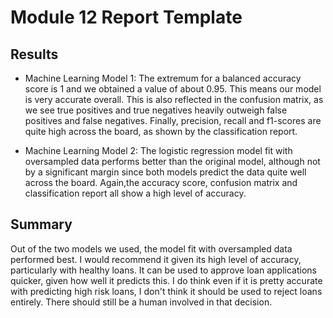 # Module 12 Report Template

## Results
* Machine Learning Model 1:
The extremum for a balanced accuracy score is 1 and we obtained a value of about 0.95. This means our model is very accurate overall. This is also reflected in the confusion matrix, as we see true positives and true negatives heavily outweigh false positives and false negatives. Finally, precision, recall and f1-scores are quite high across the board, as shown by the classification report.

* Machine Learning Model 2:
The logistic regression model fit with oversampled data performs better than the original model, although not by a significant margin since both models predict the data quite well across the board. Again,the accuracy score, confusion matrix and classification report all show a high level of accuracy.

## Summary
Out of the two models we used, the model fit with oversampled data performed best. I would recommend it given its high level of accuracy, particularly with healthy loans. It can be used to approve loan applications quicker, given how well it predicts this. I do think even if it is pretty accurate with predicting high risk loans, I don't think it should be used to reject loans entirely. There should still be a human involved in that decision. 
